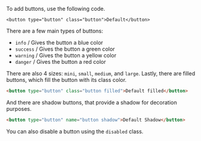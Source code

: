 To add buttons, use the following code.

```
<button type="button" class="button">Default</button>
```

There are a few main types of buttons:
- ```info``` / Gives the button a blue color
- ```success``` / Gives the button a green color
- ```warning``` / Gives the button a yellow color
- ```danger``` / Gives the button a red color

There are also 4 sizes: ```mini```, ```small```, ````medium````, and ```large```. Lastly, there are filled buttons, which fill the button with its class color.

```html
<button type="button" class="button filled">Default filled</button>
```

And there are shadow buttons, that provide a shadow for decoration purposes.

```html
<button type="button" name="button shadow">Default Shadow</button>
```
You can also disable a button using the ```disabled``` class.
